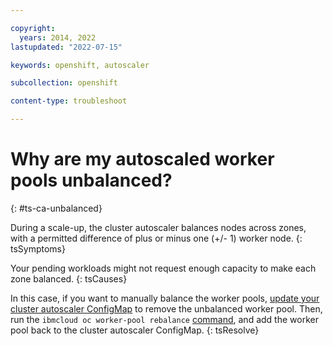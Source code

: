 ```yaml
---

copyright: 
  years: 2014, 2022
lastupdated: "2022-07-15"

keywords: openshift, autoscaler

subcollection: openshift

content-type: troubleshoot

---
```



# Why are my autoscaled worker pools unbalanced?
{: #ts-ca-unbalanced}

During a scale-up, the cluster autoscaler balances nodes across zones, with a permitted difference of plus or minus one (+/- 1) worker node. 
{: tsSymptoms}


Your pending workloads might not request enough capacity to make each zone balanced.
{: tsCauses}

In this case, if you want to manually balance the worker pools, [update your cluster autoscaler ConfigMap](/docs/containers?topic=containers-cluster-scaling-enable) to remove the unbalanced worker pool. Then, run the `ibmcloud oc worker-pool rebalance` [command](/docs/openshift?topic=openshift-kubernetes-service-cli#cs_rebalance), and add the worker pool back to the cluster autoscaler ConfigMap.
{: tsResolve} 



